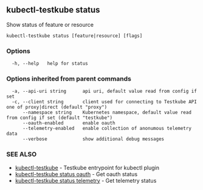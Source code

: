 ## kubectl-testkube status

Show status of feature or resource

```
kubectl-testkube status [feature|resource] [flags]
```

### Options

```
  -h, --help   help for status
```

### Options inherited from parent commands

```
  -a, --api-uri string      api uri, default value read from config if set
  -c, --client string       client used for connecting to Testkube API one of proxy|direct (default "proxy")
      --namespace string    Kubernetes namespace, default value read from config if set (default "testkube")
      --oauth-enabled       enable oauth
      --telemetry-enabled   enable collection of anonumous telemetry data
      --verbose             show additional debug messages
```

### SEE ALSO

* [kubectl-testkube](kubectl-testkube.md)	 - Testkube entrypoint for kubectl plugin
* [kubectl-testkube status oauth](kubectl-testkube_status_oauth.md)	 - Get oauth status
* [kubectl-testkube status telemetry](kubectl-testkube_status_telemetry.md)	 - Get telemetry status

